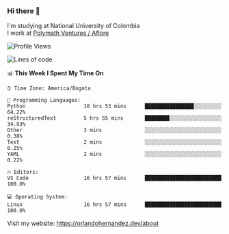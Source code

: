 ### Hi there 👋


<!--**AR4Z/AR4Z** is a ✨ _special_ ✨ repository because its `README.md` (this file) appears on your GitHub profile.

Here are some ideas to get you started:-->
I'm studying at National University of Colombia
<br>
I work at <a href="https://www.aflore.co/">Polymath Ventures / Aflore</a>
<br>

<!--START_SECTION:waka-->
![Profile Views](http://img.shields.io/badge/Profile%20Views-0-blue)

![Lines of code](https://img.shields.io/badge/From%20Hello%20World%20I%27ve%20Written-3.3%20million%20lines%20of%20code-blue)

📊 **This Week I Spent My Time On** 

```text
⌚︎ Time Zone: America/Bogota

💬 Programming Languages: 
Python                   10 hrs 53 mins      ████████████████░░░░░░░░░   64.22% 
reStructuredText         5 hrs 55 mins       ████████░░░░░░░░░░░░░░░░░   34.93% 
Other                    3 mins              ░░░░░░░░░░░░░░░░░░░░░░░░░   0.38% 
Text                     2 mins              ░░░░░░░░░░░░░░░░░░░░░░░░░   0.25% 
YAML                     2 mins              ░░░░░░░░░░░░░░░░░░░░░░░░░   0.22%

🔥 Editors: 
VS Code                  16 hrs 57 mins      █████████████████████████   100.0%

💻 Operating System: 
Linux                    16 hrs 57 mins      █████████████████████████   100.0%

```


<!--END_SECTION:waka-->


Visit my website: https://orlandohernandez.dev/about

